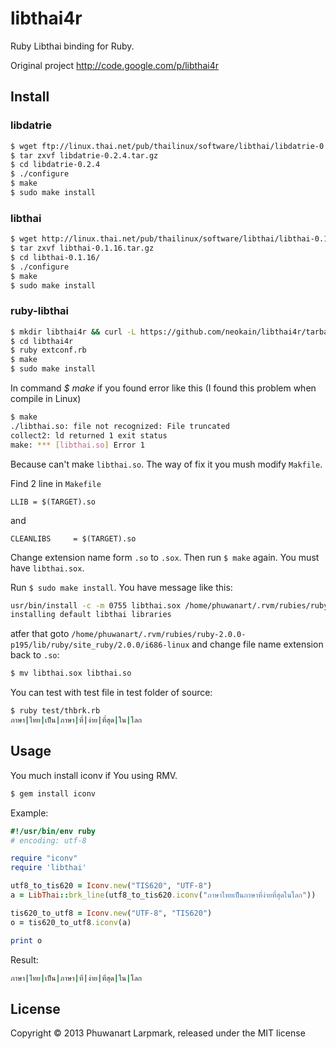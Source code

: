 # libthai4r

Ruby Libthai binding for Ruby.

Original project http://code.google.com/p/libthai4r

## Install

### libdatrie

```bash
$ wget ftp://linux.thai.net/pub/thailinux/software/libthai/libdatrie-0.2.4.tar.gz
$ tar zxvf libdatrie-0.2.4.tar.gz
$ cd libdatrie-0.2.4
$ ./configure
$ make
$ sudo make install
```

### libthai

```bash
$ wget http://linux.thai.net/pub/thailinux/software/libthai/libthai-0.1.16.tar.gz
$ tar zxvf libthai-0.1.16.tar.gz
$ cd libthai-0.1.16/
$ ./configure
$ make
$ sudo make install
```

### ruby-libthai

```bash
$ mkdir libthai4r && curl -L https://github.com/neokain/libthai4r/tarball/master | tar xz --strip 1 -C libthai4r
$ cd libthai4r
$ ruby extconf.rb
$ make
$ sudo make install
```

In command *$ make* if you found error like this (I found this problem when compile in Linux)

```bash
$ make
./libthai.so: file not recognized: File truncated
collect2: ld returned 1 exit status
make: *** [libthai.so] Error 1
```

Because can't make `libthai.so`. The way of fix it you mush modify `Makfile`.

Find 2 line in `Makefile`

```
LLIB = $(TARGET).so
```
and

```
CLEANLIBS     = $(TARGET).so
```

Change extension name form `.so` to `.sox`. Then run `$ make` again. You must have `libthai.sox`.

Run `$ sudo make install`. You have message like this:

```bash
usr/bin/install -c -m 0755 libthai.sox /home/phuwanart/.rvm/rubies/ruby-2.0.0-p195/lib/ruby/site_ruby/2.0.0/i686-linux
installing default libthai libraries
```

atfer that goto `/home/phuwanart/.rvm/rubies/ruby-2.0.0-p195/lib/ruby/site_ruby/2.0.0/i686-linux` and change file name extension back to `.so`:

```bash
$ mv libthai.sox libthai.so
```

You can test with test file in test folder of source:

```bash
$ ruby test/thbrk.rb
ภาษา|ไทย|เป็น|ภาษา|ที่|ง่าย|ที่สุด|ใน|โลก
```

## Usage

You much install iconv if You using RMV.

```bash
$ gem install iconv
```

Example:

```ruby
#!/usr/bin/env ruby
# encoding: utf-8

require "iconv"
require 'libthai'

utf8_to_tis620 = Iconv.new("TIS620", "UTF-8")
a = LibThai::brk_line(utf8_to_tis620.iconv("ภาษาไทยเป็นภาษาที่ง่ายที่สุดในโลก"))

tis620_to_utf8 = Iconv.new("UTF-8", "TIS620")
o = tis620_to_utf8.iconv(a)

print o
```

Result:

```bash
ภาษา|ไทย|เป็น|ภาษา|ที่|ง่าย|ที่สุด|ใน|โลก
```

## License

Copyright © 2013 Phuwanart Larpmark, released under the MIT license